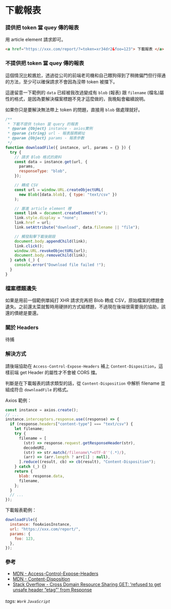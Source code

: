 # 下載報表

### 提供把 token 當 quey 傳的報表

用 article element 請求即可。

```html
<a href="https://xxx.com/report/?=token=xr34dr2&foo=123"> 下載報表 </a>
```

### 不提供把 token 當 quey 傳的報表

這個情況比較尷尬，透過從公司的前端老司機和自己餵狗得到了稍微偏門但行得通的方法，至少可以確保請求不會因為沒帶 token 被擋下。<br />

這邊留意一下範例的 `data` 已經被我改過變成有 `blob` (報表) 跟 `filename` (檔名)屬性的格式，是因為要解決檔案標題不見才這麼做的，我晚點會繼續說明。<br />

如果你只是要解決無法帶上 token 的問題，直接用 `blob` 做處理就好。

```javascript
/**
 * 下載不提供 token 當 query 的報表
 * @param {Object} instance - axios實例
 * @param {string} url - 報表服務網址
 * @param {Object} params - 報表參數
 */
function downloadFile({ instance, url, params = {} }) {
  try {
    // 請求 Blob 格式的資料
    const data = instance.get(url, {
      params,
      responseType: "blob",
    });

    // 轉成 CSV
    const url = window.URL.createObjectURL(
      new Blob([data.blob], { type: "text/csv" })
    );

    // 塞進 article element 裡
    const link = document.createElement("a");
    link.style.display = "none";
    link.href = url;
    link.setAttribute("download", data.filename || "file");

    // 觸發點擊下載後銷毀
    document.body.appendChild(link);
    link.click();
    window.URL.revokeObjectURL(url);
    document.body.removeChild(link);
  } catch (_) {
    console.error("Download file failed !");
  }
}
```

### 檔案標題遺失

如果是用前一個範例單純打 XHR 請求完再把 Blob 轉成 CSV，原始檔案的標題會遺失。之前還太菜就暫時用硬拼的方式組標題，不過現在後端很需要我的協助，該還的債總是要還。

### 關於 Headers

待捕

### 解決方式

請後端協助在 `Access-Control-Expose-Headers` 補上 `Content-Disposition`，這樣前端 get Header 的屬性才不會被 CORS 擋。<br />

判斷是在下載報表的請求類型的話，從 `Content-Disposition` 中解析 filename 並組成符合 `downloadFile` 的格式。<br />

Axios 範例：

```javascript
const instance = axios.create();
// ...
instance.interceptors.response.use((response) => {
  if (response.headers["content-type"] === "text/csv") {
    let filename;
    try {
      filename = [
        (str) => response.request.getResponseHeader(str),
        decodeURI,
        (str) => str.match(/filename\*=UTF-8''(.*)/),
        (arr) => (arr.length ? arr[1] : null),
      ].reduce((result, cb) => cb(result), "Content-Disposition");
    } catch (_) {}
    return {
      blob: response.data,
      filename,
    };
  }
  // ...
});
```

下載報表範例：

```javascript
downloadFile({
  instance: fooAxiosInstance,
  url: "https://xxx.com/report/",
  params: {
    foo: 123,
  },
});
```

### 參考

- [MDN - Access-Control-Expose-Headers](https://developer.mozilla.org/en-US/docs/Web/HTTP/Headers/Access-Control-Expose-Headers)
- [MDN - Content-Disposition](https://developer.mozilla.org/en-US/docs/Web/HTTP/Headers/Content-Disposition)
- [Stack Overflow - Cross Domain Resource Sharing GET: 'refused to get unsafe header “etag”' from Response](https://stackoverflow.com/questions/5822985/cross-domain-resource-sharing-get-refused-to-get-unsafe-header-etag-from-re)

###### tags: `Work` `JavaScript`
